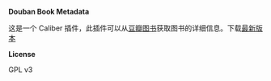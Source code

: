 
**Douban Book Metadata**

这是一个 Caliber 插件，此插件可以从[豆瓣图书](https://book.douban.com/)获取图书的详细信息。下载[最新版本](https://github.com/xiashuangxi/douban_book_metadata/releases/latest )


**License**

GPL v3
